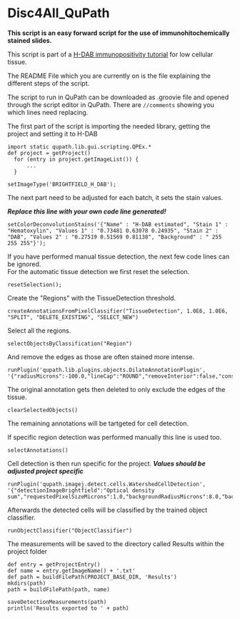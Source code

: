 # Disc4All_QuPath

**This script is an easy forward script for the use of immunohitochemically stained slides.**

This script is part of a [H-DAB immunopositivity tutorial](https://app.gitbook.com/o/kAkxf5RLoV6dm2APAW3P/s/SleK316zl0BYwa7DfK2J/~/changes/9/qupath-h-dab-docs/qupath-script) for low cellular tissue.  

The README File which you are currently on is the file explaining the different steps of the script. 

The script to run in QuPath can be downloaded as .groovie file and opened through the script editor in QuPath. There are `//comments` showing you which lines need replacing. 


The first part of the script is importing the needed library, getting the project and setting it to H-DAB
  
```
import static qupath.lib.gui.scripting.QPEx.* 
def project = getProject()
  for (entry in project.getImageList()) {
      ...
  }

setImageType('BRIGHTFIELD_H_DAB');

```

The next part need to be adjusted for each batch, it sets the stain values. 

***Replace this line with your own code line generated!***
```
setColorDeconvolutionStains('{"Name" : "H-DAB estimated", "Stain 1" : "Hematoxylin", "Values 1" : "0.73481 0.63078 0.24935", "Stain 2" : "DAB", "Values 2" : "0.27519 0.51569 0.81138", "Background" : " 255 255 255"}');
```
If you have performed manual tissue detection, the next few code lines can be ignored.   
For the automatic tissue detection we first reset the selection.
```
resetSelection();
```

Create the "Regions" with the TissueDetection threshold. 
```
createAnnotationsFromPixelClassifier("TissueDetection", 1.0E6, 1.0E6, "SPLIT", "DELETE_EXISTING", "SELECT_NEW")
```

Select all the regions.
```
selectObjectsByClassification("Region")
```

And remove the edges as those are often stained more intense.
```
runPlugin('qupath.lib.plugins.objects.DilateAnnotationPlugin', '{"radiusMicrons":-100.0,"lineCap":"ROUND","removeInterior":false,"constrainToParent":true}')
```
The original annotation gets then deleted to only exclude the edges of the tissue. 
```
clearSelectedObjects()
```

The remaining annotations will be tartgeted for cell detection.

If specific region detection was performed manually this line is used too. 
```
selectAnnotations()
```

Cell detection is then run specific for the project. 
***Values should be adjusted project specific***

```
runPlugin('qupath.imagej.detect.cells.WatershedCellDetection', '{"detectionImageBrightfield":"Optical density sum","requestedPixelSizeMicrons":1.0,"backgroundRadiusMicrons":8.0,"backgroundByReconstruction":true,"medianRadiusMicrons":0.0,"sigmaMicrons":1.5,"minAreaMicrons":20.0,"maxAreaMicrons":400.0,"threshold":0.2,"maxBackground":0.25,"watershedPostProcess":true,"excludeDAB":false,"cellExpansionMicrons":5.0,"includeNuclei":true,"smoothBoundaries":true,"makeMeasurements":true}')
```

Afterwards the detected cells will be classified by the trained object classifier.

```
runObjectClassifier("ObjectClassifier")
```

The measurements will be saved to the directory called Results within the project folder
```
def entry = getProjectEntry()
def name = entry.getImageName() + '.txt'
def path = buildFilePath(PROJECT_BASE_DIR, 'Results')
mkdirs(path)
path = buildFilePath(path, name)

saveDetectionMeasurements(path)		
println('Results exported to ' + path)
```

